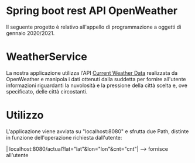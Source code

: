 # Spring boot rest API OpenWeather 
Il seguente progetto è relativo all'appello di programmazione a oggetti di gennaio 2020/2021.
# WeatherService
La nostra applicazione utilizza l'API [Current Weather Data](https://openweathermap.org/current#cycle) realizzata da OpenWeather  e manipola i dati ottenuti dalla suddetta per fornire all'utente informazioni riguardanti la nuvolosità e la pressione della città scelta e, ove specificato, delle città circostanti.
# Utilizzo
L'applicazione viene avviata su "localhost:8080" e sfrutta due Path, distinte in funzione dell'operazione richiesta dall'utente:

| localhost:8080/actual?lat="lat"&lon="lon"&cnt="cnt"|  --> fornisce all'utente 



